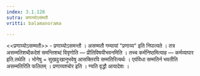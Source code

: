 ```yaml
---
index: 3.1.128
sutra: प्रणाय्योऽसंमतौ
vritti: balamanorama

---
```

<<प्रणाय्योऽसम्मतौ>> - प्रणाय्योऽसमन्तौ । असम्मतौ गम्यायां "प्रणाय्य" इति निपात्यते । तत्र असम्मतिशब्दैकदेशं समन्तिशब्दं विवृणोति —  प्रीतिविषयीभवनमिति । तच्च कर्मनिष्ठमित्याह —  कर्मव्यापार इति.तथेति । भोगेषु = सुखदुःखानुभवेषु आसक्तिरपि सम्मतिरित्यर्थः । एवंविधा सम्मतिर्न भवतीति असम्मतिरिति फलितम् । प्रणाय्यश्चोर इति । ण्यति वृद्धौ आयादेशः । 